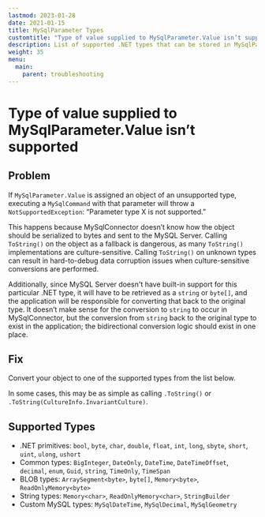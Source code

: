 ```yaml
---
lastmod: 2023-01-28
date: 2021-01-15
title: MySqlParameter Types
customtitle: "Type of value supplied to MySqlParameter.Value isn’t supported"
description: List of supported .NET types that can be stored in MySqlParameter.Value and what to do for unsupported types.
weight: 35
menu:
  main:
    parent: troubleshooting
---
```


# Type of value supplied to MySqlParameter.Value isn’t supported

## Problem

If `MySqlParameter.Value` is assigned an object of an unsupported type, executing a `MySqlCommand`
with that parameter will throw a `NotSupportedException`: “Parameter type X is not supported.”

This happens because MySqlConnector doesn’t know how the object should be serialized to bytes and
sent to the MySQL Server. Calling `ToString()` on the object as a fallback is dangerous, as many `ToString()`
implementations are culture-sensitive. Calling `ToString()` on unknown types can result in hard-to-debug
data corruption issues when culture-sensitive conversions are performed.

Additionally, since MySQL Server doesn't have built-in support for this particular .NET type, it will have to
be retrieved as a `string` or `byte[]`, and the application will be responsible for converting that back
to the original type. It doesn’t make sense for the conversion to `string` to occur in MySqlConnector, but
the conversion from `string` back to the original type to exist in the application; the bidirectional
conversion logic should exist in one place.

## Fix

Convert your object to one of the supported types from the list below.

In some cases, this may be as simple as calling `.ToString()` or `.ToString(CultureInfo.InvariantCulture)`.

## Supported Types

* .NET primitives: `bool`, `byte`, `char`, `double`, `float`, `int`, `long`, `sbyte`, `short`, `uint`, `ulong`, `ushort`
* Common types: `BigInteger`, `DateOnly`, `DateTime`, `DateTimeOffset`, `decimal`, `enum`, `Guid`, `string`, `TimeOnly`, `TimeSpan`
* BLOB types: `ArraySegment<byte>`, `byte[]`, `Memory<byte>`, `ReadOnlyMemory<byte>`
* String types: `Memory<char>`, `ReadOnlyMemory<char>`, `StringBuilder`
* Custom MySQL types: `MySqlDateTime`, `MySqlDecimal`, `MySqlGeometry`
